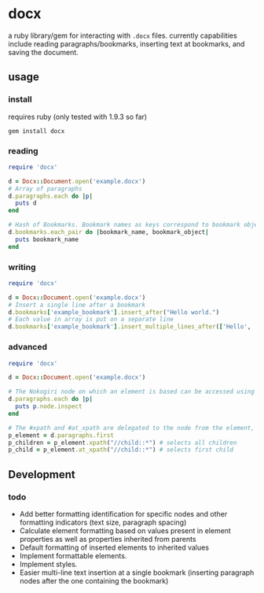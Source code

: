 # docx

a ruby library/gem for interacting with `.docx` files. currently capabilities include reading paragraphs/bookmarks, inserting text at bookmarks, and saving the document.

## usage

### install

requires ruby (only tested with 1.9.3 so far)

    gem install docx

### reading

``` ruby
require 'docx'

d = Docx::Document.open('example.docx')
# Array of paragraphs
d.paragraphs.each do |p|
  puts d
end

# Hash of Bookmarks. Bookmark names as keys correspond to bookmark objects.
d.bookmarks.each_pair do |bookmark_name, bookmark_object|
  puts bookmark_name
end
```

### writing

``` ruby
require 'docx'

d = Docx::Document.open('example.docx')
# Insert a single line after a bookmark
d.bookmarks['example_bookmark'].insert_after("Hello world.")
# Each value in array is put on a separate line
d.bookmarks['example_bookmark'].insert_multiple_lines_after(['Hello', 'World', 'foo'])
```

### advanced

``` ruby
require 'docx'

d = Docx::Document.open('example.docx')

# The Nokogiri node on which an element is based can be accessed using #node
d.paragraphs.each do |p|
  puts p.node.inspect
end

# The #xpath and #at_xpath are delegated to the node from the element, saving a step
p_element = d.paragraphs.first
p_children = p_element.xpath("//child::*") # selects all children
p_child = p_element.at_xpath("//child::*") # selects first child
```

## Development

### todo

* Add better formatting identification for specific nodes and other formatting indicators (text size, paragraph spacing)
* Calculate element formatting based on values present in element properties as well as properties inherited from parents
* Default formatting of inserted elements to inherited values
* Implement formattable elements.
* Implement styles.
* Easier multi-line text insertion at a single bookmark (inserting paragraph nodes after the one containing the bookmark)